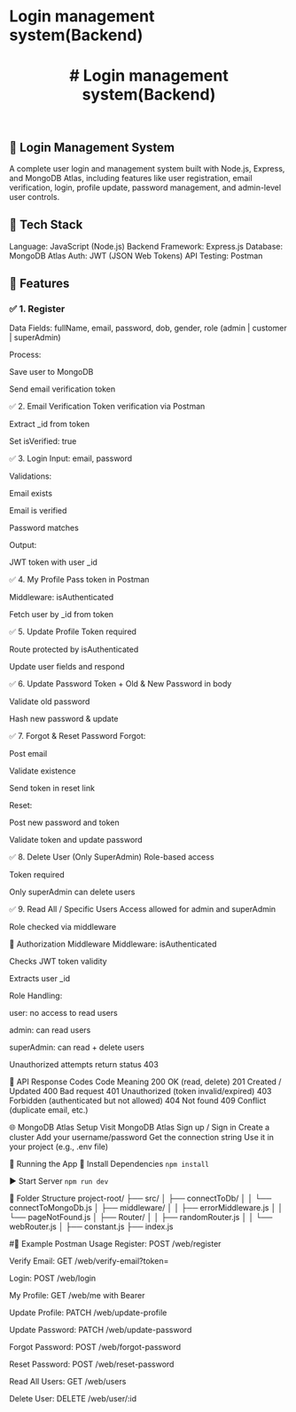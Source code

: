 # Login management system(Backend)
<h1 align="center"># Login management system(Backend)</h1>
<br>

## 🔐 Login Management System
A complete user login and management system built with Node.js, Express, and MongoDB Atlas, including features like user registration, email verification, login, profile update, password management, and admin-level user controls.


## 🧰 Tech Stack
  Language: JavaScript (Node.js)
  Backend Framework: Express.js
  Database: MongoDB Atlas
  Auth: JWT (JSON Web Tokens)
  API Testing: Postman


## 📁 Features

### ✅ 1. Register
Data Fields: fullName, email, password, dob, gender, role (admin | customer | superAdmin)

Process:

Save user to MongoDB

Send email verification token

✅ 2. Email Verification
Token verification via Postman

Extract _id from token

Set isVerified: true

✅ 3. Login
Input: email, password

Validations:

Email exists

Email is verified

Password matches

Output:

JWT token with user _id

✅ 4. My Profile
Pass token in Postman

Middleware: isAuthenticated

Fetch user by _id from token

✅ 5. Update Profile
Token required

Route protected by isAuthenticated

Update user fields and respond

✅ 6. Update Password
Token + Old & New Password in body

Validate old password

Hash new password & update

✅ 7. Forgot & Reset Password
Forgot:

Post email

Validate existence

Send token in reset link

Reset:

Post new password and token

Validate token and update password

✅ 8. Delete User (Only SuperAdmin)
Role-based access

Token required

Only superAdmin can delete users

✅ 9. Read All / Specific Users
Access allowed for admin and superAdmin

Role checked via middleware

🔐 Authorization Middleware
Middleware: isAuthenticated

Checks JWT token validity

Extracts user _id

Role Handling:

user: no access to read users

admin: can read users

superAdmin: can read + delete users

Unauthorized attempts return status 403

🔢 API Response Codes
Code	Meaning
200	OK (read, delete)
201	Created / Updated
400	Bad request
401	Unauthorized (token invalid/expired)
403	Forbidden (authenticated but not allowed)
404	Not found
409	Conflict (duplicate email, etc.)

🌐 MongoDB Atlas Setup
Visit MongoDB Atlas
Sign up / Sign in
Create a cluster
Add your username/password
Get the connection string
Use it in your project (e.g., .env file)

🚀 Running the App
🔧 Install Dependencies
      ```npm install```

▶️ Start Server
     ```npm run dev```

📂 Folder Structure
project-root/
├── src/
│   ├── connectToDb/
│   │   └── connectToMongoDb.js
│   ├── middleware/
│   │   ├── errorMiddleware.js
│   │   └── pageNotFound.js
│   ├── Router/
│   │   ├── randomRouter.js
│   │   └── webRouter.js
│   ├── constant.js
├── index.js


#🧪 Example Postman Usage
Register: POST /web/register

Verify Email: GET /web/verify-email?token=<jwt>

Login: POST /web/login

My Profile: GET /web/me with Bearer <token>

Update Profile: PATCH /web/update-profile

Update Password: PATCH /web/update-password

Forgot Password: POST /web/forgot-password

Reset Password: POST /web/reset-password

Read All Users: GET /web/users

Delete User: DELETE /web/user/:id


